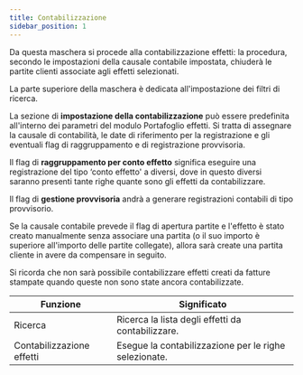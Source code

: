 ```yaml
---
title: Contabilizzazione
sidebar_position: 1
---
```


Da questa maschera si procede alla contabilizzazione effetti: la procedura, secondo le impostazioni della causale contabile impostata, chiuderà le partite clienti associate agli effetti selezionati.

La parte superiore della maschera è dedicata all'impostazione dei filtri di ricerca.

La sezione di **impostazione della contabilizzazione** può essere predefinita all'interno dei parametri del modulo Portafoglio effetti. Si tratta di assegnare la causale di contabilità, le date di riferimento per la registrazione e gli eventuali flag di raggruppamento e di registrazione provvisoria.

Il flag di **raggruppamento per conto effetto** significa eseguire una registrazione del tipo ‘conto effetto' a diversi, dove in questo diversi saranno presenti tante righe quante sono gli effetti da contabilizzare.

Il flag di **gestione provvisoria** andrà a generare registrazioni contabili di tipo provvisorio.

Se la causale contabile prevede il flag di apertura partite e l'effetto è stato creato manualmente senza associare una partita (o il suo importo è superiore all'importo delle partite collegate), allora sarà create una partita cliente in avere da compensare in seguito.

Si ricorda che non sarà possibile contabilizzare effetti creati da fatture stampate quando queste non sono state ancora contabilizzate.



| Funzione | Significato |
| --- | --- |
| Ricerca | Ricerca la lista degli effetti da contabilizzare. |
| Contabilizzazione effetti | Esegue la contabilizzazione per le righe selezionate. |






